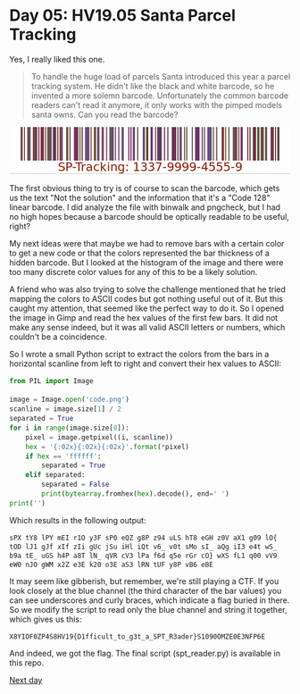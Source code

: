 # Day 05: HV19.05 Santa Parcel Tracking
Yes, I really liked this one.  
>To handle the huge load of parcels Santa introduced this year a parcel tracking system. He didn't like the black and white barcode, so he invented a more solemn barcode. Unfortunately the common barcode readers can't read it anymore, it only works with the pimped models santa owns. Can you read the barcode?  

![](code.png)  

The first obvious thing to try is of course to scan the barcode, which gets us the text "Not the solution" and the information that it's a "Code 128" linear barcode. I did analyze the file with binwalk and pngcheck, but I had no high hopes because a barcode should be optically readable to be useful, right?  

My next ideas were that maybe we had to remove bars with a certain color to get a new code or that the colors represented the bar thickness of a hidden barcode. But I looked at the histogram of the image and there were too many discrete color values for any of this to be a likely solution.  

A friend who was also trying to solve the challenge mentioned that he tried mapping the colors to ASCII codes but got nothing useful out of it. But this caught my attention, that seemed like the perfect way to do it. So I opened the image in Gimp and read the hex values of the first few bars. It did not make any sense indeed, but it was all valid ASCII letters or numbers, which couldn't be a coincidence.  

So I wrote a small Python script to extract the colors from the bars in a horizontal scanline from left to right and convert their hex values to ASCII:  
```python
from PIL import Image

image = Image.open('code.png')
scanline = image.size[1] / 2
separated = True
for i in range(image.size[0]):
    pixel = image.getpixel((i, scanline))
    hex = '{:02x}{:02x}{:02x}'.format(*pixel)
    if hex == 'ffffff':
        separated = True
    elif separated:
        separated = False
        print(bytearray.fromhex(hex).decode(), end=' ')
print('')
```  
Which results in the following output:  

    sPX tY8 lPY mEI r1O y3F sP0 eQZ g8P z94 uLS hT8 eGH z0V aX1 g09 lO{ tOD lJ1 gJf xIf zIi gUc jSu iHl iQt v6_ v0t sMo sI_ aQg iI3 e4t wS_ b9a tE_ uGS h4P a8T lN_ qVR cV3 lPa f6d q5e rGr cO} wXS fL1 q00 vV9 eW0 nJO gWM x2Z e3E k20 o3E aS3 lRN tUF y8P vB6 eBE

It may seem like gibberish, but remember, we're still playing a CTF. If you look closely at the blue channel (the third character of the bar values) you can see underscores and curly braces, which indicate a flag buried in there. So we modify the script to read only the blue channel and string it together, which gives us this:  

    X8YIOF0ZP4S8HV19{D1fficult_to_g3t_a_SPT_R3ader}S1090OMZE0E3NFP6E

And indeed, we got the flag. The final script (spt_reader.py) is available in this repo.  

[Next day](../06)
